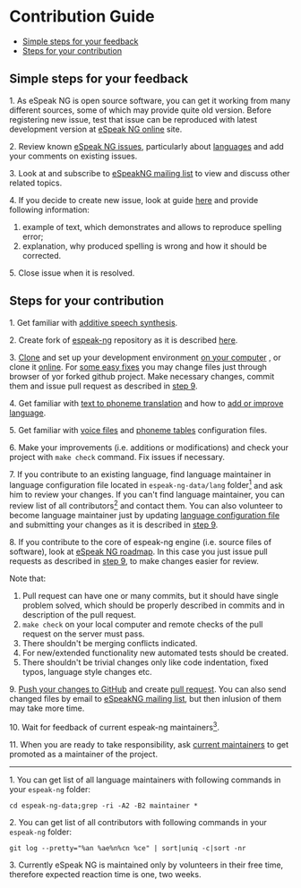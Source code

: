 # Contribution Guide

- [Simple steps for your feedback](#simple-steps-for-your-feedback)
- [Steps for your contribution](#steps-for-your-contribution)

## Simple steps for your feedback

<a class="anchor" id="simplestep1">1. As eSpeak NG is open source software, you can get it working from many different sources, some of which may provide quite
old version. Before registering new issue, test that issue can be reproduced with latest development version at
[eSpeak NG online](https://odo.lv/Espeak) site.

<a class="anchor" id="simlestep2">2. Review known [eSpeak NG issues](https://github.com/espeak-ng/espeak-ng/issues), particularly about
[languages](https://github.com/espeak-ng/espeak-ng/labels/languages%2Fpronunciation) and add your comments on existing issues.

<a class="anchor" id="simlestep3">3. Look at and subscribe to [eSpeakNG mailing list](https://groups.io/g/espeak-ng)
to view and discuss other related topics.

<a class="anchor" id="simlestep4">4. If you decide to create new issue, look at guide [here](https://help.github.com/en/articles/creating-an-issue) and provide following information:

1. example of text, which demonstrates and allows to reproduce spelling error;
2. explanation, why produced spelling is wrong and how it should be corrected.

<a class="anchor" id="simlestep5">5. Close issue when it is resolved.

## Steps for your contribution
<a class="anchor" id="step1">1. Get familiar with [additive speech synthesis](https://en.wikipedia.org/wiki/Speech_synthesis#Formant_synthesis).

<a class="anchor" id="step2">2. Create fork of [espeak-ng](https://github.com/espeak-ng/espeak-ng) repository as it is described [here](https://help.github.com/en/articles/fork-a-repo).

<a class="anchor" id="step3">3. [Clone](https://help.github.com/en/articles/cloning-a-repository) and set up your development environment [on your computer](building.md) , or clone it [online](https://odo.lv/EspeakGuide). For [some easy fixes](https://github.com/espeak-ng/espeak-ng/labels/good%20first%20issue) you may change files just through browser of yor forked github project. Make necessary changes, commit them and issue pull request as described in [step 9](#9).

<a class="anchor" id="step4">4. Get familiar with [text to phoneme translation](dictionary.md) and how to [add or improve language](add_language.md).

<a class="anchor" id="step5">5. Get familiar with [voice files](voices.md) and [phoneme tables](phontab.md) configuration files.

<a class="anchor" id="step6">6. Make your improvements (i.e. additions or modifications) and check your project with `make check` command. Fix issues if necessary.

<a class="anchor" id="step7">7. If you contribute to an existing language, find language maintainer in language configuration file located in `espeak-ng-data/lang` folder[<sup>1</sup>](#1) and ask him to review your changes. If you can't find language maintainer, you can review list of all contributors[<sup>2</sup>](#2) and contact them. You can also volunteer to become language maintainer just by updating [language configuration file](voices.md) and submitting your changes as it is described in [step 9](#9).

<a class="anchor" id="step8">8. If you contribute to the core of espeak-ng engine (i.e. source files of software), look at [eSpeak NG roadmap](https://github.com/espeak-ng/espeak-ng/wiki/eSpeak-NG-roadmap). In this case you just issue pull requests as described in [step 9](#9), to make changes easier for review.

Note that:

1. Pull request can have one or many commits, but it should have single problem solved, which should be properly described in commits and in description of the pull request.
2. `make check` on your local computer and remote checks of the pull request on the server must pass.
3. There shouldn't be merging conflicts indicated.
4. For new/extended functionality new automated tests should be created.
5. There shouldn't be trivial changes only like code indentation, fixed typos, language style changes etc.

<a class="anchor" id="step9">9. [Push your changes to GitHub](https://help.github.com/en/articles/pushing-commits-to-a-remote-repository) and create [pull request](https://help.github.com/en/articles/creating-a-pull-request). You can also send changed files by email to [eSpeakNG mailing list](https://groups.io/g/espeak-ng), but then inlusion of them may take more time.

<a class="anchor" id="step10">10. Wait for feedback of current espeak-ng maintainers[<sup>3</sup>](#3).

<a class="anchor" id="step11">11. When you are ready to take responsibility, ask [current maintainers](https://github.com/espeak-ng/espeak-ng/people) to get promoted as a maintainer of the project.

----

<a class="anchor" id="1"></a>1. You can get list of all language maintainers with following commands in your `espeak-ng` folder:

```
cd espeak-ng-data;grep -ri -A2 -B2 maintainer *
```

<a class="anchor" id="2"></a>2. You can get list of all contributors with following commands in your `espeak-ng` folder:

```
git log --pretty="%an %ae%n%cn %ce" | sort|uniq -c|sort -nr
```
<a class="anchor" id="3"></a>3. Currently eSpeak NG is maintained only by volunteers in their free time, therefore expected reaction time is one, two weeks.

